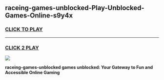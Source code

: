 
## raceing-games-unblocked-Play-Unblocked-Games-Online-s9y4x
<h3>
<a href="https://premium76.site?title=raceing-games-unblocked&ref=25A">CLICK TO PLAY</a></h3>
<hr>

<h3>
<a href="https://premium76.site?title=raceing-games-unblocked&ref=25A">CLICK 2 PLAY</a>
  
</h3>

<a href="https://premium76.site?title=raceing-games-unblocked&ref=25A"><img src="https://clearcache.store/games.png"></a>


**raceing-games-unblocked games unblocked: Your Gateway to Fun and Accessible Online Gaming**
